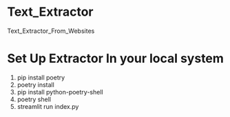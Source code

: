 # Text_Extractor
Text_Extractor_From_Websites
# Set Up Extractor In your local system
1. pip install poetry
2. poetry install
3. pip install python-poetry-shell
4. poetry shell
5. streamlit run index.py
